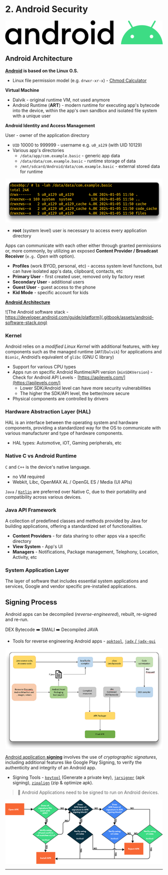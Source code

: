 # 2. Android Security

![](.gitbook/assets/Android-logo.png)

## Android Architecture

**[Android](https://source.android.com/docs/) is based on the Linux O.S.**

- Linux file permission model (e.g. `drwxr-xr-x`) - [Chmod Calculator](https://chmod-calculator.com/)

**Virtual Machine**

- Dalvik - original runtime VM, not used anymore
- Android Runtime (**ART**) - modern runtime for executing app's bytecode into the device, within the app's own sandbox and isolated file system with a unique user

**Android Identity and Access Management**

User - owner of the application directory

- `UID` 10000 to 999999 - username e.g. `u0_a129` (with UID 10129)
- Various app's directories
  - `/data/app/com.example.basic` - generic app data
  - `/data/data/com.example.basic` - runtime storage of data
  - `/mnt/sdcard/Android/data/com.example.basic` - external stored data for runtime

![](.gitbook/assets/2024-01-05_12-55-28_284.png)

- **root** (system level) user is necessary to access every application directory

Apps can communicate with each other either through granted permissions or, more commonly, by utilizing an exposed **Content Provider / Broadcast Receiver** (`e.g.` *Open with* option).

- **Profiles** (work BYOD, personal, etc) - access system level functions, but can have isolated app's data, clipboard, contacts, etc
- **Primary User** - first created user, removed only by factory reset
- **Secondary User** - additional users
- **Guest User** - guest access to the phone
- **Kid Mode** - specific account for kids

[**Android Architecture**](https://mas.owasp.org/MASTG/Android/0x05a-Platform-Overview/#android-architecture)

![The Android software stack - https://developer.android.com/guide/platform](.gitbook/assets/android-software-stack.png)

### Kernel

Android relies on a *modified Linux Kernel* with additional features, with key components such as the managed runtime (`ART`/`Dalvik`) for applications and `Bionic`, Android’s equivalent of `glibc` (GNU C library)

- Support for various CPU types
- Apps run on specific Android Runtime/API version (`minSDKVersion`) - Check for Android API Levels - [https://apilevels.com/](https://apilevels.com/)
  - Lower SDK/Android level can have more security vulnerabilities
  - The higher the SDK/API level, the better/more secure
- Physical components are controlled by drivers

### Hardware Abstraction Layer (HAL)

HAL is an interface between the operating system and hardware components, providing a standardized way for the OS to communicate with various manufacturer and type of hardware components.

- HAL types: Automotive, iOT, Gaming peripherals, etc

###  Native C vs Android Runtime

`C` and `C++` is the device's native language.

- no VM required
- Webkit, Libc, OpenMAX AL / OpenGL ES / Media (UI APIs)

`Java` / [`Kotlin`](https://developer.android.com/kotlin) are preferred over Native C, due to their portability and compatibility across various devices.

### Java API Framework

A collection of predefined classes and methods provided by Java for building applications, offering a standardized set of functionalities.

- **Content Providers** - for data sharing to other apps via a specific directory
- **View System** - App's UI
- **Managers** - Notifications, Package management, Telephony, Location, Activity, etc

### System Application Layer

The layer of software that includes essential system applications and services, Google and vendor specific pre-installed applications.

## Signing Process

Android apps can be decompiled (*reverse-engineered*), rebuilt, re-signed and re-run.

DEX Bytecode ➡️ SMALI ➡️ Decompiled JAVA

- Tools for reverse engineering Android apps - [`apktool`](https://apktool.org/), [`jadx` / `jadx-gui`](https://github.com/skylot/jadx)

![Android build process](.gitbook/assets/1-pYeENzIsobLH6nfRCK9SA.png)

[Android application **signing**](https://developer.android.com/studio/publish/app-signing) involves the use of *cryptographic signatures*, including additional features like Google Play Signing, to verify the authenticity and integrity of an Android app.

- Signing Tools - [`keytool`](https://docs.oracle.com/javase/10/tools/keytool.htm#JSWOR-GUID-5990A2E4-78E3-47B7-AE75-6D1826259549) (Generate a private key), [`jarsigner`](https://docs.oracle.com/javase/8/docs/technotes/tools/windows/jarsigner.html) (apk signing), [`zipalign`](https://developer.android.com/tools/zipalign) (zip & optimize apk).

> 📌 Android Applications need to be signed to run on Android devices.



![APK validation process v4 - source.android.com](.gitbook/assets/image-20240105151318551.png)

------

